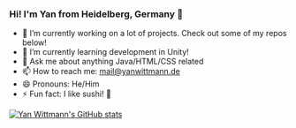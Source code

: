 ### Hi! I'm Yan from Heidelberg, Germany 👋


- 🔭 I’m currently working on a lot of projects. Check out some of my repos below!
- 🌱 I’m currently learning development in Unity!
- 💬 Ask me about anything Java/HTML/CSS related
- 📫 How to reach me: mail@yanwittmann.de
- 😄 Pronouns: He/Him
- ⚡ Fun fact: I like sushi! 🍣

[![Yan Wittmann's GitHub stats](https://github-readme-stats.vercel.app/api?username=Skyball2000&theme=tokyonight)](https://github.com/Skyball2000)

